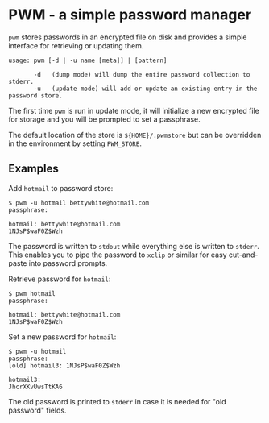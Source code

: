PWM - a simple password manager
==

`pwm` stores passwords in an encrypted file on disk and provides a simple interface for retrieving or updating them.

```
usage: pwm [-d | -u name [meta]] | [pattern]

       -d   (dump mode) will dump the entire password collection to stderr.
       -u   (update mode) will add or update an existing entry in the password store.
```
The first time `pwm` is run in update mode, it will initialize a
new encrypted file for storage and you will be prompted to set a
passphrase.

The default location of the store is `${HOME}/.pwmstore`
but can be overridden in the environment by setting `PWM_STORE`.

Examples
--

Add `hotmail` to password store:
```
$ pwm -u hotmail bettywhite@hotmail.com
passphrase:

hotmail: bettywhite@hotmail.com
1NJsP$waF0Z$Wzh
```
The password is written to `stdout` while everything else is written to `stderr`. This
enables you to pipe the password to `xclip` or similar for easy cut-and-paste into password prompts.

Retrieve password for `hotmail`:
```
$ pwm hotmail
passphrase:

hotmail: bettywhite@hotmail.com
1NJsP$waF0Z$Wzh
```

Set a new password for `hotmail`:
```
$ pwm -u hotmail
passphrase:
[old] hotmail3: 1NJsP$waF0Z$Wzh

hotmail3:
JhcrXKvUwsTtKA6
```
The old password is printed to `stderr` in case it is needed for "old password" fields.
